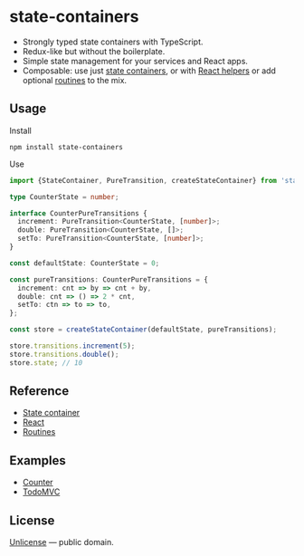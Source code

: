 # state-containers

- Strongly typed state containers with TypeScript.
- Redux-like but without the boilerplate.
- Simple state management for your services and React apps.
- Composable: use just [state containers](./docs/State-container.md), or with [React helpers](./docs/React.md) or add optional [routines](./docs/Routines.md) to the mix.


## Usage

Install

```
npm install state-containers
```

Use

```ts
import {StateContainer, PureTransition, createStateContainer} from 'state-containers';

type CounterState = number;

interface CounterPureTransitions {
  increment: PureTransition<CounterState, [number]>;
  double: PureTransition<CounterState, []>;
  setTo: PureTransition<CounterState, [number]>;
}

const defaultState: CounterState = 0;

const pureTransitions: CounterPureTransitions = {
  increment: cnt => by => cnt + by,
  double: cnt => () => 2 * cnt,
  setTo: ctn => to => to,
};

const store = createStateContainer(defaultState, pureTransitions);

store.transitions.increment(5);
store.transitions.double();
store.state; // 10
```


## Reference

- [State container](./docs/State-container.md)
- [React](./docs/React.md)
- [Routines](./docs/Routines.md)


## Examples

- [Counter](./examples/counter)
- [TodoMVC](./examples/todomvc)


## License

[Unlicense](LICENSE) &mdash; public domain.
